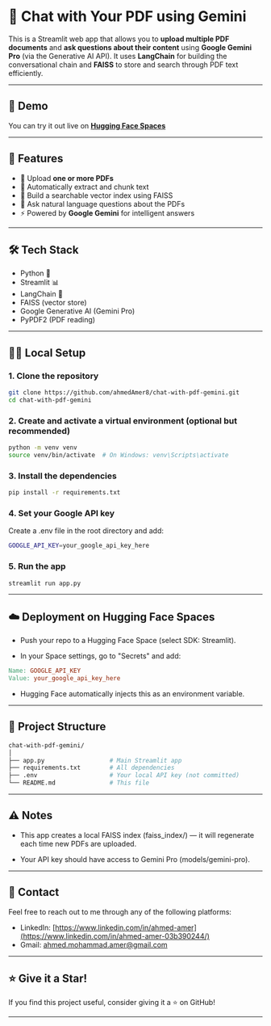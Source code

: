 # 🤖 Chat with Your PDF using Gemini

This is a Streamlit web app that allows you to **upload multiple PDF documents** and **ask questions about their content** using **Google Gemini Pro** (via the Generative AI API). It uses **LangChain** for building the conversational chain and **FAISS** to store and search through PDF text efficiently.

---

## 🚀 Demo

You can try it out live on **[Hugging Face Spaces](https://huggingface.co/spaces/Ahmed-Amer/Chat_with_your_PDFs)**  

---

## 🧠 Features

- 📄 Upload **one or more PDFs**
- 🧩 Automatically extract and chunk text
- 🔎 Build a searchable vector index using FAISS
- 💬 Ask natural language questions about the PDFs
- ⚡ Powered by **Google Gemini** for intelligent answers

---

## 🛠️ Tech Stack

- Python 🐍
- Streamlit 📊
- LangChain 🦜
- FAISS (vector store)
- Google Generative AI (Gemini Pro)
- PyPDF2 (PDF reading)


---

## 🧑‍💻 Local Setup

### 1. Clone the repository

```bash
git clone https://github.com/ahmedAmer8/chat-with-pdf-gemini.git
cd chat-with-pdf-gemini
````
### 2. Create and activate a virtual environment (optional but recommended)

```bash
python -m venv venv
source venv/bin/activate  # On Windows: venv\Scripts\activate
````

### 3. Install the dependencies

```bash
pip install -r requirements.txt
````

### 4. Set your Google API key
Create a .env file in the root directory and add:

```bash
GOOGLE_API_KEY=your_google_api_key_here
````
### 5. Run the app
```bash
streamlit run app.py
````
---

## ☁️ Deployment on Hugging Face Spaces
* Push your repo to a Hugging Face Space (select SDK: Streamlit).

* In your Space settings, go to "Secrets" and add:
```makefile
Name: GOOGLE_API_KEY
Value: your_google_api_key_here
````
* Hugging Face automatically injects this as an environment variable.
---

## 📂 Project Structure
```bash
chat-with-pdf-gemini/
│
├── app.py                  # Main Streamlit app
├── requirements.txt        # All dependencies
├── .env                    # Your local API key (not committed)
└── README.md               # This file
````
---

## ⚠️ Notes
* This app creates a local FAISS index (faiss_index/) — it will regenerate each time new PDFs are uploaded.

* Your API key should have access to Gemini Pro (models/gemini-pro).

---

## 💬 Contact

Feel free to reach out to me through any of the following platforms:

- LinkedIn: [https://www.linkedin.com/in/ahmed-amer](https://www.linkedin.com/in/ahmed-amer-03b390244/)
- Gmail: [ahmed.mohammad.amer@gmail.com](mailto:ahmed.mohammad.amer@gmail.com)
---

## ⭐️ Give it a Star!

If you find this project useful, consider giving it a ⭐ on GitHub!

---
